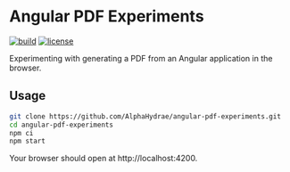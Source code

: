 # Angular PDF Experiments

[![build](https://github.com/AlphaHydrae/angular-pdf-experiments/actions/workflows/build.yml/badge.svg)](https://github.com/AlphaHydrae/angular-pdf-experiments/actions/workflows/build.yml)
[![license](https://img.shields.io/static/v1?label=license&message=MIT&color=informational)](./LICENSE.txt)

Experimenting with generating a PDF from an Angular application in the browser.

## Usage

```bash
git clone https://github.com/AlphaHydrae/angular-pdf-experiments.git
cd angular-pdf-experiments
npm ci
npm start
```

Your browser should open at http://localhost:4200.
